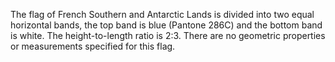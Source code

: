 The flag of French Southern and Antarctic Lands is divided into two equal horizontal bands, the top band is blue (Pantone 286C) and the bottom band is white. The height-to-length ratio is 2:3. There are no geometric properties or measurements specified for this flag.